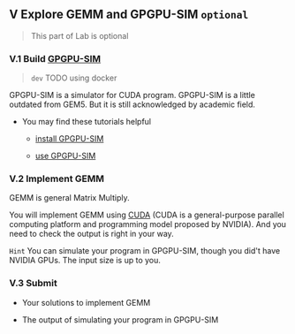 ## V Explore GEMM and GPGPU-SIM `optional`

> This part of Lab is optional

### V.1 Build [GPGPU-SIM](http://www.gpgpu-sim.org/)

> `dev` TODO using docker

GPGPU-SIM is a simulator for CUDA program. GPGPU-SIM is a little outdated from GEM5. But it is still acknowledged by academic field.

- You may find these tutorials helpful
  
  - [install GPGPU-SIM](https://github.com/wu-kan/wu-kan.github.io/blob/a94869ef1f1f6bf5daf9535cacbfc69912c2322b/_posts/2022-01-27-%E6%A8%A1%E6%8B%9F%E5%99%A8%20GPGPU-Sim%20%E7%9A%84%E4%BD%BF%E7%94%A8%E4%BB%8B%E7%BB%8D.md)
  
  - [use GPGPU-SIM](https://blog.csdn.net/gtyinstinct/article/details/126075885)

### V.2 Implement GEMM

GEMM is general Matrix Multiply.

You will implement GEMM using [CUDA](https://docs.nvidia.com/cuda/cuda-c-programming-guide/index.html) (CUDA is a general-purpose parallel computing platform and programming model proposed by NVIDIA). And you need to check the output is right in your way.

`Hint` You can simulate your program in GPGPU-SIM, though you did't have NVIDIA GPUs. The input size is up to you.

### V.3 Submit

- Your solutions to implement GEMM

- The output of simulating your program in GPGPU-SIM
